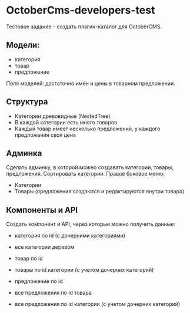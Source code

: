 # OctoberCms-developers-test

Тестовое задание - создать плагин-каталог для OctoberCMS.

## Модели:

- категория
- товар
- предложение

Поля моделей: достаточно имён и цены в товарном предложении.

## Структура

- Категории древовидные (NestedTree)
- В каждой категории есть много товаров
- Каждый товар имеет несколько предложений, у каждого предложения своя цена

## Админка

Сделать админку, в которой можно создавать категории, товары, предложения. Сортировать категории.
Правое боковое меню:
- Категории
- Товары (предложения создаются и редактируются внутри товара)

## Компоненты и API

Создать компонент и API, через которые можно получить данные:

- категория по id (с дочерними категориями)
- все категории деревом

- товар по id
- товары по id категории (с учетом дочерних категорий)

- предложение по id
- все предложения по id товара
- все предложения по id категории (с учетом дочерних категорий)
